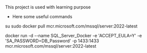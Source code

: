 This project is used with learning purpose

- Here some useful commands

su sudo docker pull mcr.microsoft.com/mssql/server:2022-latest

docker run -d --name SQL_Server_Docker -e 'ACCEPT_EULA=Y' -e 'SA_PASSWORD=DB_Password' -p 1433:1433 mcr.microsoft.com/mssql/server:2022-latest